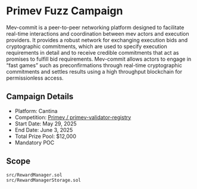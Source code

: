 # Primev Fuzz Campaign

Mev-commit is a peer-to-peer networking platform designed to facilitate real-time interactions and coordination between mev actors and execution providers. It provides a robust network for exchanging execution bids and cryptographic commitments, which are used to specify execution requirements in detail and to receive credible commitments that act as promises to fulfill bid requirements. Mev-commit allows actors to engage in “fast games” such as preconfirmations through real-time cryptographic commitments and settles results using a high throughput blockchain for permissionless access.

## Campaign Details

- Platform: Cantina
- Competition: [Primev / primev-validator-registry](https://cantina.xyz/competitions/e92be0b9-b4f2-4bf2-9544-ae285fcfc02d)
- Start Date: May 29, 2025
- End Date: June 3, 2025
- Total Prize Pool: $12,000
- Mandatory POC

## Scope

```
src/RewardManager.sol
src/RewardManagerStorage.sol
```

